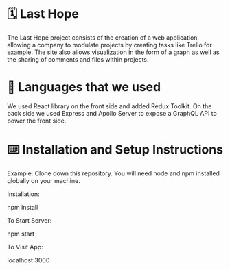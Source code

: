 # 🗓 Last Hope 

The Last Hope project consists of the creation of a web application, allowing a company to modulate projects by creating tasks like Trello for example.
The site also allows visualization in the form of a graph as well as the sharing of comments and files within projects.

# 🌟 Languages that we used

We used React library on the front side and added Redux Toolkit.
On the back side we used Express and Apollo Server to expose a GraphQL API to power the front side.

# ⌨️ Installation and Setup Instructions

Example:
Clone down this repository. You will need node and npm installed globally on your machine.

Installation:

npm install

To Start Server:

npm start

To Visit App:

localhost:3000


